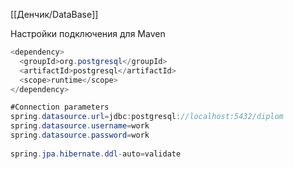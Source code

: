 
[[Денчик/DataBase]]

Настройки подключения для Maven

~~~Java
<dependency>  
  <groupId>org.postgresql</groupId>  
  <artifactId>postgresql</artifactId>  
  <scope>runtime</scope>  
</dependency>
~~~

~~~java
#Connection parameters  
spring.datasource.url=jdbc:postgresql://localhost:5432/diplom  
spring.datasource.username=work  
spring.datasource.password=work  
  
spring.jpa.hibernate.ddl-auto=validate
~~~

